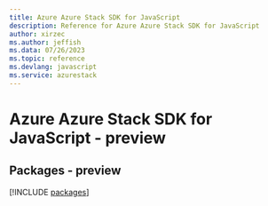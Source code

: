 ```yaml
---
title: Azure Azure Stack SDK for JavaScript
description: Reference for Azure Azure Stack SDK for JavaScript
author: xirzec
ms.author: jeffish
ms.data: 07/26/2023
ms.topic: reference
ms.devlang: javascript
ms.service: azurestack
---
```

# Azure Azure Stack SDK for JavaScript - preview
## Packages - preview
[!INCLUDE [packages](azure-stack-index.md)]